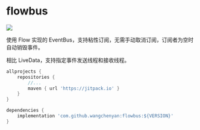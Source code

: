 # flowbus

[![](https://jitpack.io/v/wangchenyan/flowbus.svg)](https://jitpack.io/#wangchenyan/flowbus)

使用 Flow 实现的 EventBus，支持粘性订阅，无需手动取消订阅，订阅者为空时自动销毁事件。

相比 LiveData，支持指定事件发送线程和接收线程。

```groovy
allprojects {
    repositories {
        //...
        maven { url 'https://jitpack.io' }
    }
}
```

```groovy
dependencies {
    implementation 'com.github.wangchenyan:flowbus:${VERSION}'
}
```